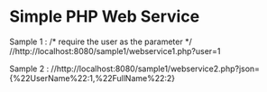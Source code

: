 # Simple PHP Web Service

Sample 1 : 
/* require the user as the parameter */
//http://localhost:8080/sample1/webservice1.php?user=1

Sample 2 :
//http://localhost:8080/sample1/webservice2.php?json={%22UserName%22:1,%22FullName%22:2}